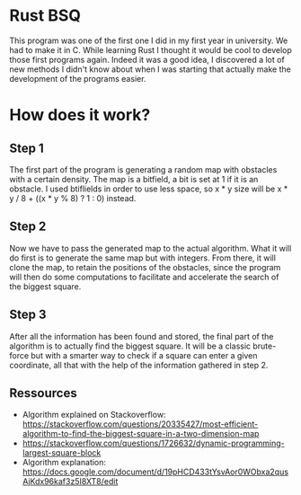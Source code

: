 # Rust BSQ
This program was one of the first one I did in my first year in university. We had to make it in C.
While learning Rust I thought it would be cool to develop those first programs again. Indeed it was a good
idea, I discovered a lot of new methods I didn't know about when I was starting that actually make the
development of the programs easier.

How does it work?
=====================
Step 1
---------------------
The first part of the program is generating a random map with obstacles with a certain density.
The map is a bitfield, a bit is set at 1 if it is an obstacle. I used btiflields in order to use less space, so
x * y size will be x * y / 8 + ((x * y % 8) ? 1 : 0) instead.

Step 2
---------------------
Now we have to pass the generated map to the actual algorithm. What it will do first is to generate the same
map but with integers. From there, it will clone the map, to retain the positions of the obstacles, since the program
will then do some computations to facilitate and accelerate the search of the biggest square.

Step 3
---------------------
After all the information has been found and stored, the final part of the algorithm is to actually find the biggest square.
It will be a classic brute-force but with a smarter way to check if a square can enter a given coordinate, all that
with the help of the information gathered in step 2.

Ressources
-----------------------------------
-   Algorithm explained on Stackoverflow: https://stackoverflow.com/questions/20335427/most-efficient-algorithm-to-find-the-biggest-square-in-a-two-dimension-map
-   https://stackoverflow.com/questions/1726632/dynamic-programming-largest-square-block
-   Algorithm explanation: https://docs.google.com/document/d/19pHCD433tYsvAor0WObxa2qusAjKdx96kaf3z5I8XT8/edit
